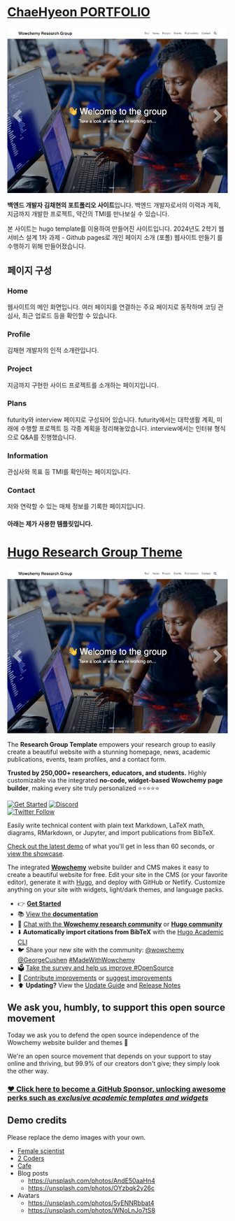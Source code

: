 # [ChaeHyeon PORTFOLIO](https://chaehyeon107.github.io/)
[![Screenshot](./preview.png)](https://chaehyeon107.github.io/)

**백엔드 개발자 김채현의 포트폴리오 사이트**입니다.
백엔드 개발자로서의 이력과 계획, 지금까지 개발한 프로젝트, 약간의 TMI를 만나보실 수 있습니다. 

본 사이트는 hugo template를 이용하여 만들어진 사이트입니다.
2024년도 2학기 웹서비스 설계 1차 과제 - Github pages로 개인 페이지 소개 (포폴) 웹사이트 만들기 를 수행하기 위해 만들어졌습니다.

## 페이지 구성
### Home
웹사이트의 메인 화면입니다. 여러 페이지를 연결하는 주요 페이지로 동작하며 코딩 관심사, 최근 업로드 등을 확인할 수 있습니다.

### Profile
김채현 개발자의 인적 소개란입니다. 

### Project
지금까지 구현한 사이드 프로젝트를 소개하는 페이지입니다.

### Plans
futurity와 interview 페이지로 구성되어 있습니다. futurity에서는 대학생활 계획, 미래에 수행할 프로젝트 등 각종 계획을 정리해놓았습니다.
interview에서는 인터뷰 형식으로 Q&A를 진행했습니다.

### Information
관심사와 목표 등 TMI를 확인하는 페이지입니다. 

### Contact
저와 연락할 수 있는 매체 정보를 기록한 페이지입니다. 


#### 아래는 제가 사용한 템플릿입니다.
# [Hugo Research Group Theme](https://github.com/wowchemy/starter-hugo-research-group)

[![Screenshot](./preview.png)](https://hugoblox.com/hugo-themes/)

The **Research Group Template** empowers your research group to easily create a beautiful website with a stunning homepage, news, academic publications, events, team profiles, and a contact form.

️**Trusted by 250,000+ researchers, educators, and students.** Highly customizable via the integrated **no-code, widget-based Wowchemy page builder**, making every site truly personalized ⭐⭐⭐⭐⭐

[![Get Started](https://img.shields.io/badge/-Get%20started-ff4655?style=for-the-badge)](https://hugoblox.com/hugo-themes/)
[![Discord](https://img.shields.io/discord/722225264733716590?style=for-the-badge)](https://discord.com/channels/722225264733716590/742892432458252370/742895548159492138)  
[![Twitter Follow](https://img.shields.io/twitter/follow/GetResearchDev?label=Follow%20on%20Twitter)](https://twitter.com/wowchemy)

Easily write technical content with plain text Markdown, LaTeX math, diagrams, RMarkdown, or Jupyter, and import publications from BibTeX.

[Check out the latest demo](https://research-group.netlify.app/) of what you'll get in less than 60 seconds, or [view the showcase](https://hugoblox.com/creators/).

The integrated [**Wowchemy**](https://hugoblox.com) website builder and CMS makes it easy to create a beautiful website for free. Edit your site in the CMS (or your favorite editor), generate it with [Hugo](https://github.com/gohugoio/hugo), and deploy with GitHub or Netlify. Customize anything on your site with widgets, light/dark themes, and language packs.

- 👉 [**Get Started**](https://hugoblox.com/hugo-themes/)
- 📚 [View the **documentation**](https://docs.hugoblox.com/)
- 💬 [Chat with the **Wowchemy research community**](https://discord.gg/z8wNYzb) or [**Hugo community**](https://discourse.gohugo.io)
- ⬇️ **Automatically import citations from BibTeX** with the [Hugo Academic CLI](https://github.com/GetRD/academic-file-converter)
- 🐦 Share your new site with the community: [@wowchemy](https://twitter.com/wowchemy) [@GeorgeCushen](https://twitter.com/GeorgeCushen) [#MadeWithWowchemy](https://twitter.com/search?q=%23MadeWithWowchemy&src=typed_query)
- 🗳 [Take the survey and help us improve #OpenSource](https://forms.gle/NioD9VhUg7PNmdCAA)
- 🚀 [Contribute improvements](https://github.com/HugoBlox/hugo-blox-builder/blob/main/CONTRIBUTING.md) or [suggest improvements](https://github.com/HugoBlox/hugo-blox-builder/issues)
- ⬆️ **Updating?** View the [Update Guide](https://docs.hugoblox.com/hugo-tutorials/update/) and [Release Notes](https://github.com/HugoBlox/hugo-blox-builder/releases)

## We ask you, humbly, to support this open source movement

Today we ask you to defend the open source independence of the Wowchemy website builder and themes 🐧

We're an open source movement that depends on your support to stay online and thriving, but 99.9% of our creators don't give; they simply look the other way.

### [❤️ Click here to become a GitHub Sponsor, unlocking awesome perks such as _exclusive academic templates and widgets_](https://github.com/sponsors/gcushen)

## Demo credits

Please replace the demo images with your own.

- [Female scientist](https://unsplash.com/photos/uVnRa6mOLOM)
- [2 Coders](https://unsplash.com/photos/kwzWjTnDPLk)
- [Cafe](https://unsplash.com/photos/RnDGGnMEOao)
- Blog posts
  - https://unsplash.com/photos/AndE50aaHn4
  - https://unsplash.com/photos/OYzbqk2y26c
- Avatars
  - https://unsplash.com/photos/5yENNRbbat4
  - https://unsplash.com/photos/WNoLnJo7tS8
